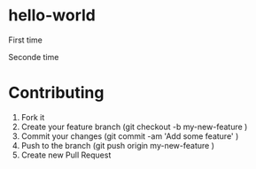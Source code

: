 # hello-world
First time


Seconde time

# Contributing
  1. Fork it
  2. Create your feature branch (git checkout -b my-new-feature )
  3. Commit your changes (git commit -am 'Add some feature' )
  4. Push to the branch (git push origin my-new-feature )
  5. Create new Pull Request
